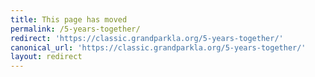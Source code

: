 ```yaml
---
title: This page has moved
permalink: /5-years-together/
redirect: 'https://classic.grandparkla.org/5-years-together/'
canonical_url: 'https://classic.grandparkla.org/5-years-together/'
layout: redirect
---
```

